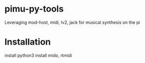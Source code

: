 # pimu-py-tools
Leveraging mod-host, midi, lv2, jack for musical synthesis on the pi


# Installation

install python3
install mido, rtmidi
